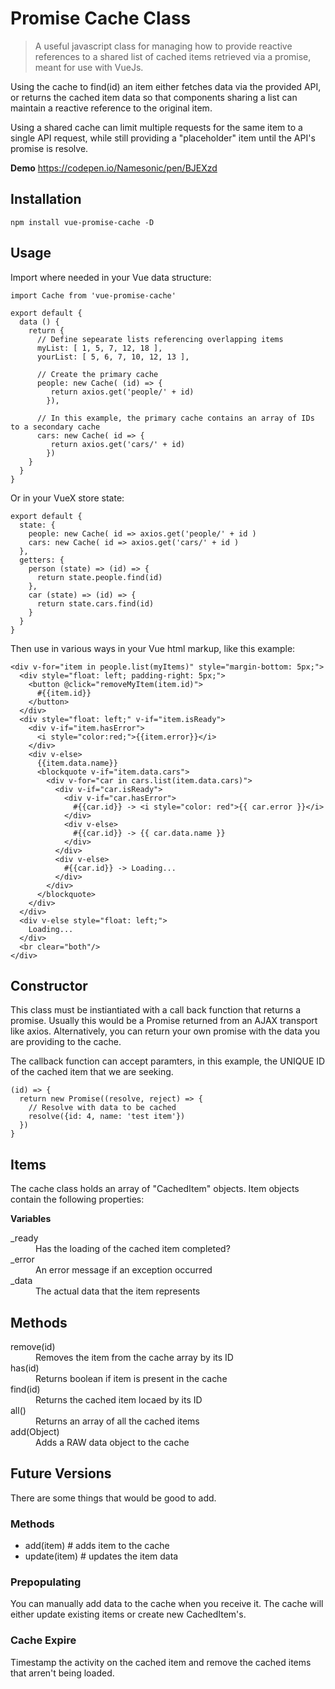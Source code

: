 # Promise Cache Class

> A useful javascript class for managing how to provide reactive references to a shared list of cached items retrieved via a promise, meant for use with VueJs.

Using the cache to find(id) an item either fetches data via the provided API, or returns the cached item data so that components sharing a list can maintain a reactive reference to the original item.

Using a shared cache can limit multiple requests for the same item to a single API request, while still providing a "placeholder" item until the API's promise is resolve.

**Demo** https://codepen.io/Namesonic/pen/BJEXzd

## Installation

```
npm install vue-promise-cache -D
```

## Usage

Import where needed in your Vue data structure:

```
import Cache from 'vue-promise-cache'

export default {
  data () {
    return {
      // Define sepearate lists referencing overlapping items
      myList: [ 1, 5, 7, 12, 18 ],
      yourList: [ 5, 6, 7, 10, 12, 13 ],

      // Create the primary cache
      people: new Cache( (id) => {
         return axios.get('people/' + id)
        }),

      // In this example, the primary cache contains an array of IDs to a secondary cache
      cars: new Cache( id => {
         return axios.get('cars/' + id)
        })
    }
  }
}
```

Or in your VueX store state:

```
export default {
  state: {
    people: new Cache( id => axios.get('people/' + id )
    cars: new Cache( id => axios.get('cars/' + id )
  },
  getters: {
    person (state) => (id) => {
      return state.people.find(id)
    },
    car (state) => (id) => {
      return state.cars.find(id)
    }    
  }
}
```

Then use in various ways in your Vue html markup, like this example:

```
<div v-for="item in people.list(myItems)" style="margin-bottom: 5px;">
  <div style="float: left; padding-right: 5px;">
    <button @click="removeMyItem(item.id)">
      #{{item.id}}
    </button>
  </div>
  <div style="float: left;" v-if="item.isReady">
    <div v-if="item.hasError">
      <i style="color:red;">{{item.error}}</i>
    </div>
    <div v-else>
      {{item.data.name}}
      <blockquote v-if="item.data.cars">
        <div v-for="car in cars.list(item.data.cars)">
          <div v-if="car.isReady">
            <div v-if="car.hasError">
              #{{car.id}} -> <i style="color: red">{{ car.error }}</i>
            </div>
            <div v-else>
              #{{car.id}} -> {{ car.data.name }}
            </div>
          </div>
          <div v-else>
            #{{car.id}} -> Loading...
          </div>
        </div>
      </blockquote>
    </div>
  </div>
  <div v-else style="float: left;">
    Loading...
  </div>
  <br clear="both"/>
</div>
```

## Constructor

This class must be instiantiated with a call back function that returns a promise.  Usually this would be a Promise returned from an AJAX transport like axios.  Alternatively, you can return your own promise with the data you are providing to the cache.  

The callback function can accept paramters, in this example, the UNIQUE ID of the cached item that we are seeking.

```
(id) => {
  return new Promise((resolve, reject) => {
    // Resolve with data to be cached
    resolve({id: 4, name: 'test item'})
  })
}
```

## Items

The cache class holds an array of "CachedItem"  objects.  Item objects contain the following properties:


**Variables**

<dl>
  <dt>_ready</dt>
  <dd>Has the loading of the cached item completed?</dd>
  <dt>_error</dt>
  <dd>An error message if an exception occurred</dd>
  <dt>_data</dt>
  <dd>The actual data that the item represents</dd>
</dl>

## Methods

<dl>
  <dt>remove(id)</dt>
  <dd>Removes the item from the cache array by its ID</dd>
  <dt>has(id)</dt>
  <dd>Returns boolean if item is present in the cache</dd>
  <dt>find(id)</dt>
  <dd>Returns the cached item locaed by its ID</dd>
  <dt>all()</dt>
  <dd>Returns an array of all the cached items</dd>
  <dt>add(Object)</dt>
  <dd>Adds a RAW data object to the cache</dd>
</dl>

## Future Versions

There are some things that would be good to add.

### Methods

* add(item)    # adds item to the cache
* update(item) # updates the item data


### Prepopulating

You can manually add data to the cache when you receive it.  The cache will either update existing items or create new CachedItem's.

### Cache Expire

Timestamp the activity on the cached item and remove the cached items that arren't being loaded.
